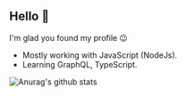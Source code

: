 ## Hello 👋

I'm glad you found my profile 😉

- Mostly working with JavaScript (NodeJs).
- Learning GraphQL, TypeScript.

![Anurag's github stats](https://github-readme-stats.vercel.app/api?username=rohit-ambre&show_icons=true&include_all_commits=true&count_private=true&theme=merko)



<!--
**rohit-ambre/rohit-ambre** is a ✨ _special_ ✨ repository because its `README.md` (this file) appears on your GitHub profile.

Here are some ideas to get you started:

- 🔭 I’m currently working on ...
- 🌱 I’m currently learning ...
- 👯 I’m looking to collaborate on ...
- 🤔 I’m looking for help with ...
- 💬 Ask me about ...
- 📫 How to reach me: ...
- 😄 Pronouns: ...
- ⚡ Fun fact: ...
-->
